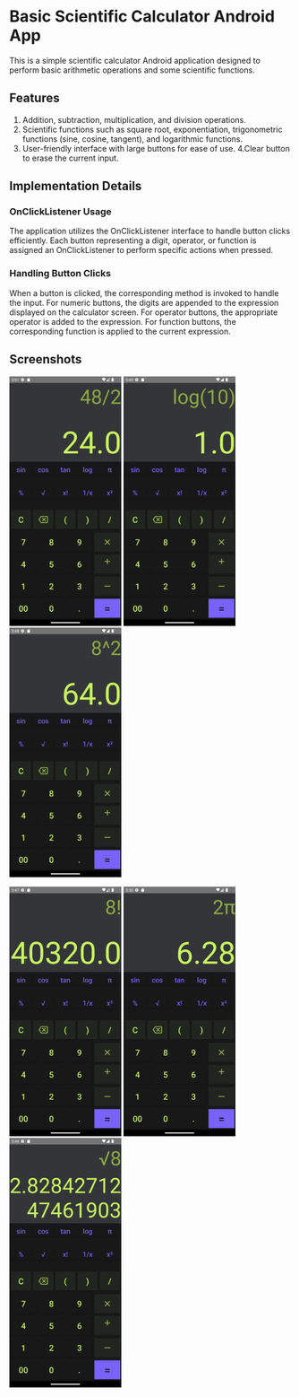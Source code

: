 
# Basic Scientific Calculator Android App
This is a simple scientific calculator Android application designed to perform basic arithmetic operations and some scientific functions.

## Features
1. Addition, subtraction, multiplication, and division operations.
2. Scientific functions such as square root, exponentiation, trigonometric functions (sine, cosine, tangent), and logarithmic functions.
3. User-friendly interface with large buttons for ease of use.
4.Clear button to erase the current input.

## Implementation Details
### OnClickListener Usage
The application utilizes the OnClickListener interface to handle button clicks efficiently. Each button representing a digit, operator, or function is assigned an OnClickListener to perform specific actions when pressed.

### Handling Button Clicks
When a button is clicked, the corresponding method is invoked to handle the input. For numeric buttons, the digits are appended to the expression displayed on the calculator screen. For operator buttons, the appropriate operator is added to the expression. For function buttons, the corresponding function is applied to the current expression.

## Screenshots
<img src="app/src/main/res/drawable/screenshot07.png" width="200" />  <img src="app/src/main/res/drawable/screenshot05.png" width="200" />  <img src="app/src/main/res/drawable/screenshot04.png" width="200" />


<img src="app/src/main/res/drawable/screenshot03.png" width="200" /> <img src="app/src/main/res/drawable/screenshot06.png" width="200" />       <img src="app/src/main/res/drawable/screenshot02.png" width="200" />

